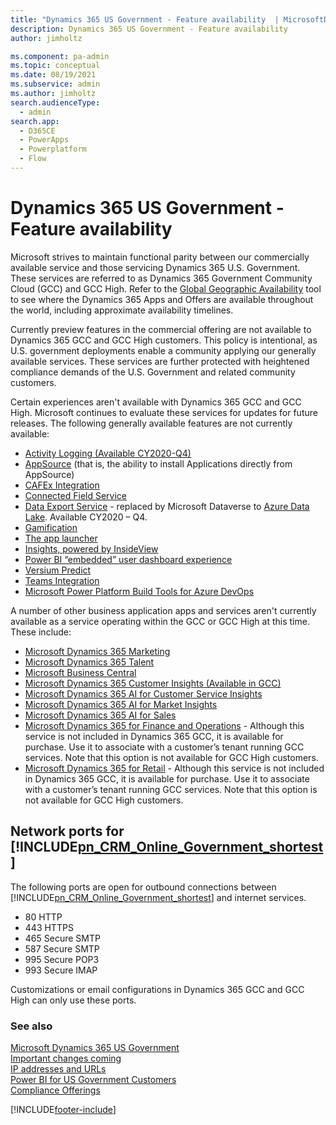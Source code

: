```yaml
---
title: "Dynamics 365 US Government - Feature availability  | MicrosoftDocs"
description: Dynamics 365 US Government - Feature availability
author: jimholtz

ms.component: pa-admin
ms.topic: conceptual
ms.date: 08/19/2021
ms.subservice: admin
ms.author: jimholtz
search.audienceType: 
  - admin
search.app:
  - D365CE
  - PowerApps
  - Powerplatform
  - Flow
---
```

# Dynamics 365 US Government - Feature availability 

Microsoft strives to maintain functional parity between our commercially available service and those servicing Dynamics 365 U.S. Government. These services are referred to as Dynamics 365 Government Community Cloud (GCC) and GCC High. Refer to the [Global Geographic Availability](https://dynamics.microsoft.com/geographic-availability/) tool to see where the Dynamics 365 Apps and Offers are available throughout the world, including approximate availability timelines. 

Currently preview features in the commercial offering are not available to Dynamics 365 GCC and GCC High customers. This policy is intentional, as U.S. government deployments enable a community applying our generally available services. These services are further protected with heightened compliance demands of the U.S. Government and related community customers.

Certain experiences aren't available with Dynamics 365 GCC and GCC High. Microsoft continues to evaluate these services for updates for future releases. The following generally available features are not currently available:

- [Activity Logging (Available CY2020-Q4)](enable-use-comprehensive-auditing.md)
- [AppSource](https://appsource.microsoft.com/?product=dynamics-365-business-central%3Bdynamics-365-for-customer-services%3Bdynamics-365-for-field-services%3Bdynamics-365-for-finance-and-operations%3Bdynamics-365-for-project-service-automation%3Bdynamics-365-for-sales) (that is, the ability to install Applications directly from AppSource)
- [CAFEx Integration](https://appsource.microsoft.com/product/dynamics-365/cafexliveassistfor365.27ac7522-68b2-44a2-9f36-da66a47e2b19)
- [Connected Field Service](/previous-versions/dynamicscrm-2016/developers-guide/mt744253(v=crm.8))
- [Data Export Service](https://appsource.microsoft.com/product/dynamics-365/mscrm.44f192ec-e387-436c-886c-879923d8a448) - replaced by Microsoft Dataverse to [Azure Data Lake](/powerapps/maker/common-data-service/export-to-data-lake). Available CY2020 – Q4.
- [Gamification](/dynamics365/customer-engagement/gamification/manage-gamification-in-dynamics-365-online)
- [The app launcher](quickly-navigate-office-365-app-launcher.md)  
- [Insights, powered by InsideView](https://appsource.microsoft.com/product/dynamics-365/insideviewinc.b5386882-4312-4d69-879a-23081897c012)
- [Power BI “embedded” user dashboard experience](/power-bi/developer/embedded/embedded-analytics-power-bi)
- [Versium Predict](/dynamics365/customer-engagement/versium-predict/versium-predict)
- [Teams Integration](/dynamics365/teams-integration/teams-integration)
- [Microsoft Power Platform Build Tools for Azure DevOps](../alm/devops-build-tools.md)

A number of other business application apps and services aren't currently available as a service operating within the GCC or GCC High at this time. These include:

- [Microsoft Dynamics 365 Marketing](/dynamics365/customer-engagement/marketing/overview)
- [Microsoft Dynamics 365 Talent](/dynamics365/unified-operations/talent/)
- [Microsoft Business Central](/dynamics365/business-central/index)
- [Microsoft Dynamics 365 Customer Insights (Available in GCC)](/dynamics365/ai/customer-insights/overview)
- [Microsoft Dynamics 365 AI for Customer Service Insights](/dynamics365/ai/customer-service-insights/overview)
- [Microsoft Dynamics 365 AI for Market Insights](/dynamics365/ai/market-insights/overview)
- [Microsoft Dynamics 365 AI for Sales](/dynamics365/ai/sales/overview)
- [Microsoft Dynamics 365 for Finance and Operations](/dynamics365/unified-operations/fin-and-ops/) - Although this service is not included in Dynamics 365 GCC, it is available for purchase. Use it to associate with a customer’s tenant running GCC services. Note that this option is not available for GCC High customers.
- [Microsoft Dynamics 365 for Retail](/dynamics365/unified-operations/retail/) - Although this service is not included in Dynamics 365 GCC, it is available for purchase. Use it to associate with a customer’s tenant running GCC services. Note that this option is not available for GCC High customers.

<a name="BKMK_NetworkPorts"></a>   

## Network ports for [!INCLUDE[pn_CRM_Online_Government_shortest](../includes/pn-crm-online-government-shortest.md)]  
 The following ports are open for outbound connections between [!INCLUDE[pn_CRM_Online_Government_shortest](../includes/pn-crm-online-government-shortest.md)] and internet services.  

- 80 HTTP  
- 443 HTTPS  
- 465 Secure SMTP  
- 587 Secure SMTP
- 995 Secure POP3 
- 993 Secure IMAP 

Customizations or email configurations in Dynamics 365 GCC and GCC High can only use these ports.

### See also  
 [Microsoft Dynamics 365 US Government](microsoft-dynamics-365-government.md)<br/>
 [Important changes coming](../important-changes-coming.md)<br/>
 [IP addresses and URLs](online-requirements.md#ip-addresses-and-urls)<br />
 [Power BI for US Government Customers](/power-bi/service-govus-overview)<br/>
 [Compliance Offerings](https://www.microsoft.com/trustcenter/compliance/complianceofferings?product=Dynamics365)


[!INCLUDE[footer-include](../includes/footer-banner.md)]